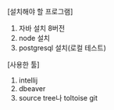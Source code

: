 [설치해야 할 프로그램]
1. 자바 설치 8버전
2. node 설치
3. postgresql 설치(로컬 테스트)

[사용한 툴]
1. intellij
2. dbeaver
3. source tree나 toltoise git  


